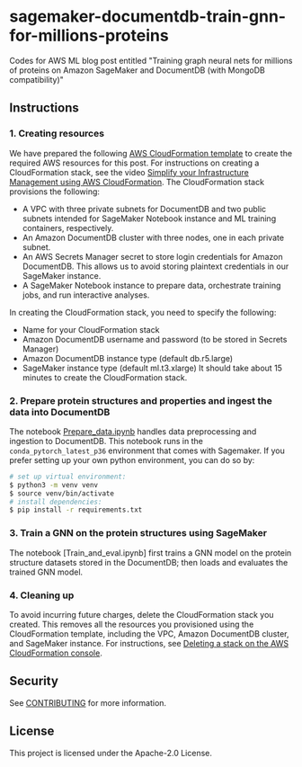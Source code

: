# sagemaker-documentdb-train-gnn-for-millions-proteins
Codes for AWS ML blog post entitled "Training graph neural nets for millions of proteins on Amazon SageMaker and DocumentDB (with MongoDB compatibility)"

## Instructions
### 1. Creating resources
We have prepared the following [AWS CloudFormation template](./cloudformation.yaml) to create the required AWS resources for this post. For instructions on creating a CloudFormation stack, see the video [Simplify your Infrastructure Management using AWS CloudFormation](https://www.youtube.com/watch?v=1h-GPXQrLZw&feature=youtu.be&t=153&app=desktop).
The CloudFormation stack provisions the following:
- A VPC with three private subnets for DocumentDB and two public subnets intended for SageMaker Notebook instance and ML training containers, respectively.
- An Amazon DocumentDB cluster with three nodes, one in each private subnet.
- An AWS Secrets Manager secret to store login credentials for Amazon DocumentDB. This allows us to avoid storing plaintext credentials in our SageMaker instance.
- A SageMaker Notebook instance to prepare data, orchestrate training jobs, and run interactive analyses.

In creating the CloudFormation stack, you need to specify the following:
- Name for your CloudFormation stack
- Amazon DocumentDB username and password (to be stored in Secrets Manager)
- Amazon DocumentDB instance type (default db.r5.large)
- SageMaker instance type (default ml.t3.xlarge)
It should take about 15 minutes to create the CloudFormation stack.

### 2. Prepare protein structures and properties and ingest the data into DocumentDB
The notebook [Prepare_data.ipynb](./Prepare_data.ipynb) handles data preprocessing and ingestion to DocumentDB. This notebook runs in the `conda_pytorch_latest_p36` environment that comes with Sagemaker. If you prefer setting up your own python environment, you can do so by: 

```bash
# set up virtual environment:
$ python3 -m venv venv
$ source venv/bin/activate
# install dependencies:
$ pip install -r requirements.txt
```
### 3. Train a GNN on the protein structures using SageMaker
The notebook [Train_and_eval.ipynb] first trains a GNN model on the protein structure datasets stored in the DocumentDB; then loads and evaluates the trained GNN model. 

### 4. Cleaning up
To avoid incurring future charges, delete the CloudFormation stack you created. This removes all the resources you provisioned using the CloudFormation template, including the VPC, Amazon DocumentDB cluster, and SageMaker instance. For instructions, see [Deleting a stack on the AWS CloudFormation console](https://docs.aws.amazon.com/AWSCloudFormation/latest/UserGuide/cfn-console-delete-stack.html).

## Security

See [CONTRIBUTING](CONTRIBUTING.md#security-issue-notifications) for more information.

## License

This project is licensed under the Apache-2.0 License.

